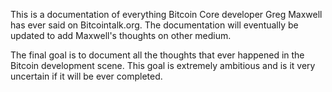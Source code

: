 This is a documentation of everything Bitcoin Core developer Greg 
Maxwell has ever said on Bitcointalk.org. The documentation will 
eventually be updated to add Maxwell's thoughts on other medium.

The final goal is to document all the thoughts that ever happened in the 
Bitcoin development scene. This goal is extremely ambitious and is it 
very uncertain if it will be ever completed.

